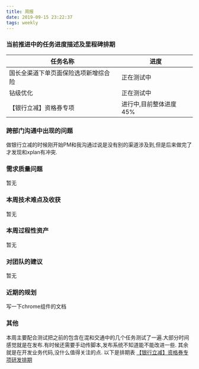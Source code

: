 ```yaml
---
title: 周报
date: 2019-09-15 23:22:37
tags: weekly
---
```


### 当前推进中的任务进度描述及里程碑排期

任务名称 | 进度
 --- | --- 
国长全渠道下单页面保险选项新增综合险 | 正在测试中
钻级优化 | 正在测试中
【银行立减】资格券专项 | 进行中,目前整体进度45%

### 跨部门沟通中出现的问题

做银行立减的时候刚开始PM和我沟通过说是没有别的渠道涉及到,但是后来做完了才发现和xplan有冲突.

### 需求质量问题

暂无

### 本周技术难点及收获

暂无

### 本周过程性资产

暂无

### 对团队的建议

暂无

### 近期的规划

写一下chrome组件的文档

### 其他

本周主要配合测试把之前的包含在混和交通中的几个任务测试了一遍.大部分时间感觉就是在发布.有时候还需要手动传脚本,发布系统不知道能不能改进一些.
其余就是在开发业务代码,没什么值得关注的点.
以下是排期表
[【银行立减】资格券专项研发排期](https://shimo.im/sheets/dvgW6cY6tyRgGcCW/MODOC/)